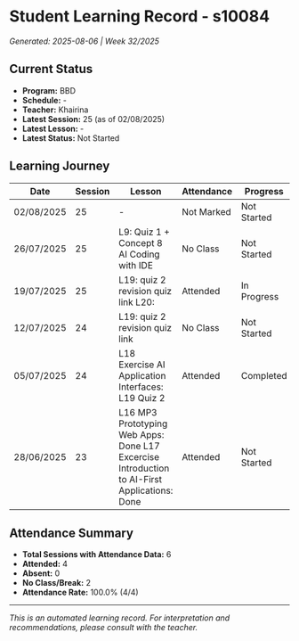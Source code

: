 # Student Learning Record - s10084
*Generated: 2025-08-06 | Week 32/2025*

## Current Status
- **Program:** BBD
- **Schedule:**  -
- **Teacher:** Khairina
- **Latest Session:** 25 (as of 02/08/2025)
- **Latest Lesson:** -
- **Latest Status:** Not Started

## Learning Journey
| Date | Session | Lesson | Attendance | Progress |
|------|---------|--------|------------|----------|
| 02/08/2025 | 25 | - | Not Marked | Not Started |
| 26/07/2025 | 25 | L9: Quiz 1 + Concept 8 AI Coding with IDE | No Class | Not Started |
| 19/07/2025 | 25 | L19: quiz 2 revision quiz link L20: | Attended | In Progress |
| 12/07/2025 | 24 | L19: quiz 2 revision quiz link | No Class | Not Started |
| 05/07/2025 | 24 | L18 Exercise AI Application Interfaces: L19 Quiz 2 | Attended | Completed |
| 28/06/2025 | 23 | L16 MP3 Prototyping Web Apps: Done L17 Excercise Introduction to AI-First Applications: Done | Attended | Not Started |

## Attendance Summary
- **Total Sessions with Attendance Data:** 6
- **Attended:** 4
- **Absent:** 0
- **No Class/Break:** 2
- **Attendance Rate:** 100.0% (4/4)

---
*This is an automated learning record. For interpretation and recommendations, please consult with the teacher.*